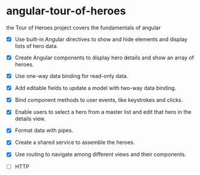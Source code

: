 # angular-tour-of-heroes
the Tour of Heroes project covers the fundamentals of angular

- [x] Use built-in Angular directives to show and hide elements and display lists of hero data.
- [x] Create Angular components to display hero details and show an array of heroes.
- [x] Use one-way data binding for read-only data.
- [x] Add editable fields to update a model with two-way data binding.
- [x] Bind component methods to user events, like keystrokes and clicks.
- [x] Enable users to select a hero from a master list and edit that hero in the details view.
- [x] Format data with pipes.
- [x] Create a shared service to assemble the heroes.
- [x] Use routing to navigate among different views and their components.
- [ ] HTTP
 
